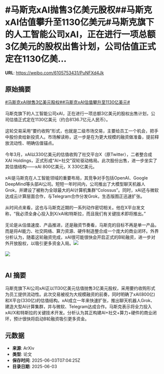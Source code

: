 # #马斯克xAI抛售3亿美元股权##马斯克xAI估值攀升至1130亿美元#马斯克旗下的人工智能公司xAI，正在进行一项总额3亿美元的股权出售计划，公司估值正式定在1130亿美...

**URL**: https://weibo.com/6105753431/PuNFXd4Jk

## 原始摘要

<a href="https://m.weibo.cn/search?containerid=231522type%3D1%26t%3D10%26q%3D%23%E9%A9%AC%E6%96%AF%E5%85%8BxAI%E6%8A%9B%E5%94%AE3%E4%BA%BF%E7%BE%8E%E5%85%83%E8%82%A1%E6%9D%83%23&amp;extparam=%23%E9%A9%AC%E6%96%AF%E5%85%8BxAI%E6%8A%9B%E5%94%AE3%E4%BA%BF%E7%BE%8E%E5%85%83%E8%82%A1%E6%9D%83%23" data-hide=""><span class="surl-text">#马斯克xAI抛售3亿美元股权#</span></a><a href="https://m.weibo.cn/search?containerid=231522type%3D1%26t%3D10%26q%3D%23%E9%A9%AC%E6%96%AF%E5%85%8BxAI%E4%BC%B0%E5%80%BC%E6%94%80%E5%8D%87%E8%87%B31130%E4%BA%BF%E7%BE%8E%E5%85%83%23&amp;extparam=%23%E9%A9%AC%E6%96%AF%E5%85%8BxAI%E4%BC%B0%E5%80%BC%E6%94%80%E5%8D%87%E8%87%B31130%E4%BA%BF%E7%BE%8E%E5%85%83%23" data-hide=""><span class="surl-text">#马斯克xAI估值攀升至1130亿美元#</span></a><br><br>马斯克旗下的人工智能公司xAI，正在进行一项总额3亿美元的股权出售计划，公司估值正式定在1130亿美元（约合8136.7亿元人民币）。<br><br>这轮交易采用“要约收购”形式，也就是二级市场交易，主要给员工一个机会，把手中股份卖给新投资人。市场解读称，这一步是在为更大规模的融资做准备，提前释放流动性、明确估值锚点。<br><br>今年3月，xAI以330亿美元的估值收购了社交平台X（原Twitter），二者整合成XAI Holdings，正式形成“AI+社交”双轮驱动格局。此次股份出售，进一步坐实了其估值结构——xAI 800亿美元，X 330亿美元。<br><br>xAI是马斯克在人工智能领域的重要布局，其竞争对手包括OpenAI、Google DeepMind等头部AI公司。短短一年时间内，公司推出了大模型聊天机器人Grok，并建设了被称为全球最大的AI计算机集群“Colossus”。同时，xAI还与微软达成云计算层面合作，与Telegram合作分发Grok，生态版图正迅速扩张。<br><br>从时间点来看，这也与马斯克近期的一系列动作密切相关。他在X平台发文称，“我必须全身心投入到X/xAI和特斯拉，而且我们有关键技术即将推出。”<br><br>无论是从估值速度、产品推进，还是融资节奏看，马斯克的目标不再是单一产品，而是将AI能力、社交网络、算力资源、硬件制造整合成一个庞大的商业闭环。外界分析认为，随着这轮融资完成，xAI很可能很快会开启正式的B轮融资，进一步对外开放股权，以吸引更多资金入局。<img style="" src="https://tvax3.sinaimg.cn/large/006Fd7o3gy1i21ysyllj1j30jg0ayjwf.jpg" referrerpolicy="no-referrer"><br><br><img style="" src="https://tvax2.sinaimg.cn/large/006Fd7o3gy1i21yszuzckj30xc0k0wl6.jpg" referrerpolicy="no-referrer"><br><br>

## AI 摘要

马斯克旗下AI公司xAI正以1130亿美元估值抛售3亿美元股权，采用要约收购形式为员工提供流动性。此次交易被视为大规模融资的前奏，同时明确了xAI(800亿)和X平台(330亿)的估值结构。xAI成立一年来快速扩张，推出聊天机器人Grok、建造大型AI计算集群，并与微软、Telegram达成合作。马斯克表示将全力投入xAI/X和特斯拉的关键技术开发。分析认为其正构建AI+社交+算力+硬件的商业闭环，预计很快将启动B轮融资吸引更多资金。

## 元数据

- **来源**: ArXiv
- **类型**: 论文
- **保存时间**: 2025-06-03T07:04:25Z
- **目录日期**: 2025-06-03
